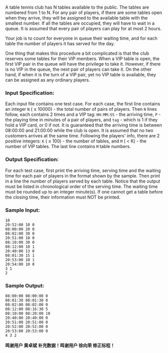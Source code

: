<!-- Title
Table Tennis (30)
-->
A table tennis club has N tables available to the public. The tables are
numbered from 1 to N. For any pair of players, if there are some tables open
when they arrive, they will be assigned to the available table with the
smallest number. If all the tables are occupied, they will have to wait in a
queue. It is assumed that every pair of players can play for at most 2 hours.

Your job is to count for everyone in queue their waiting time, and for each
table the number of players it has served for the day.

One thing that makes this procedure a bit complicated is that the club
reserves some tables for their VIP members. When a VIP table is open, the
first VIP pair in the queue will have the privilege to take it. However, if
there is no VIP in the queue, the next pair of players can take it. On the
other hand, if when it is the turn of a VIP pair, yet no VIP table is
available, they can be assigned as any ordinary players.

### Input Specification:

Each input file contains one test case. For each case, the first line contains
an integer `N` ( $\le$ 10000) - the total number of pairs of players. Then `N`
lines follow, each contains 2 times and a VIP tag: `HH:MM:SS` \- the arriving
time, `P` \- the playing time in minutes of a pair of players, and `tag` \-
which is 1 if they hold a VIP card, or 0 if not. It is guaranteed that the
arriving time is between 08:00:00 and 21:00:00 while the club is open. It is
assumed that no two customers arrives at the same time. Following the players'
info, there are 2 positive integers: `K` ( $\le$ 100) - the number of tables,
and `M` ( $<$ K) - the number of VIP tables. The last line contains `M` table
numbers.

### Output Specification:

For each test case, first print the arriving time, serving time and the
waiting time for each pair of players in the format shown by the sample. Then
print in a line the number of players served by each table. Notice that the
output must be listed in chronological order of the serving time. The waiting
time must be rounded up to an integer minute(s). If one cannot get a table
before the closing time, their information must NOT be printed.

### Sample Input:

    
    
    10
    20:52:00 10 0
    08:00:00 20 0
    08:02:00 30 0
    20:51:00 10 0
    08:10:00 30 0
    08:12:00 10 1
    20:40:00 13 0
    08:01:30 15 1
    20:53:00 10 1
    20:54:00 10 0
    3 1
    2
    

### Sample Output:

    
    
    08:00:00 08:00:00 0
    08:01:30 08:01:30 0
    08:02:00 08:02:00 0
    08:12:00 08:16:30 5
    08:10:00 08:20:00 10
    20:40:00 20:40:00 0
    20:51:00 20:51:00 0
    20:52:00 20:52:00 0
    20:53:00 20:53:00 0
    4 3 2
    

**鸣谢用户 黄卓斌 补充数据！鸣谢用户 徐向荣 修正标程！**

